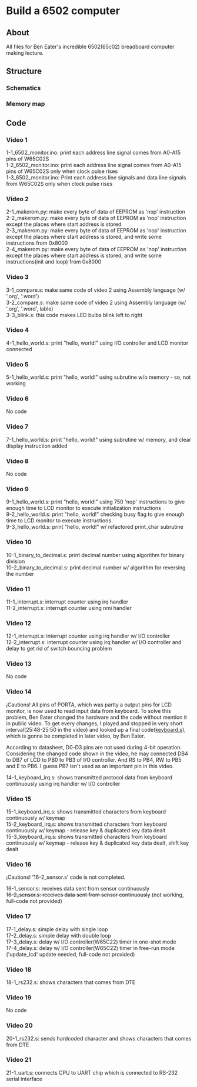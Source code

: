 # Build a 6502 computer

## About

All files for Ben Eater's incredible 6502(65c02) breadboard computer making lecture.

## Structure

### Schematics



### Memory map



## Code

### Video 1

1-1_6502_monitor.ino: print each address line signal comes from A0-A15 pins of W65C02S<br>
1-2_6502_monitor.ino: print each address line signal comes from A0-A15 pins of W65C02S only when clock pulse rises<br>
1-3_6502_monitor.ino: Print each address line signals and data line signals from W65C02S only when clock pulse rises<br>

### Video 2

2-1_makerom.py: make every byte of data of EEPROM as 'nop' instruction<br>
2-2_makerom.py: make every byte of data of EEPROM as 'nop' instruction except the places where start address is stored<br>
2-3_makerom.py: make every byte of data of EEPROM as 'nop' instruction except the places where start address is stored, and write some instructions from 0x8000<br>
2-4_makerom.py: make every byte of data of EEPROM as 'nop' instruction except the places where start address is stored, and write some instructions(init and loop) from 0x8000<br>

### Video 3

3-1_compare.s: make same code of video 2 using Assembly language (w/ '.org', '.word')<br>
3-2_compare.s: make same code of video 2 using Assembly language (w/ '.org', '.word', lable)<br>
3-3_blink.s: this code makes LED bulbs blink left to right<br>

### Video 4

4-1_hello_world.s: print "hello, world!" using I/O controller and LCD monitor connected<br>

### Video 5

5-1_hello_world.s: print "hello, world!" using subrutine w/o memory - so, not working<br>

### Video 6

No code<br>

### Video 7

7-1_hello_world.s: print "hello, world!" using subrutine w/ memory, and clear display instruction added<br>

### Video 8

No code<br>

### Video 9

9-1_hello_world.s: print "hello, world!" using 750 'nop' instructions to give enough time to LCD monitor to execute initialization instructions<br>
9-2_hello_world.s: print "hello, world!" checking busy flag to give enough time to LCD monitor to execute instructions<br>
9-3_hello_world.s: print "hello, world!" w/ refactored print_char subrutine<br>

### Video 10

10-1_binary_to_decimal.s: print decimal number using algorithm for binary division<br>
10-2_binary_to_decimal.s: print decimal number w/ algorithm for reversing the number<br>

### Video 11

11-1_interrupt.s: interrupt counter using irq handler<br>
11-2_interrupt.s: interrupt counter using nmi handler<br>

### Video 12

12-1_interrupt.s: interrupt counter using irq handler w/ I/O controller<br>
12-2_interrupt.s: interrupt counter using irq handler w/ I/O controller and delay to get rid of switch bouncing problem<br>

### Video 13

No code

### Video 14

¡Cautions! All pins of PORTA, which was partly a output pins for LCD monitor, is now used to read input data from keyboard. To solve this problem, Ben Eater changed the hardware and the code without mention it in public video. To get every changes, I played and stopped in very short interval(25:48-25:50 in the video) and looked up a final code([keyboard.s](https://eater.net/downloads/keyboard.s "keyboard.s")), which is gonna be completed in later video, by Ben Eater.

According to datasheet, D0-D3 pins are not used during 4-bit operation. Considering the changed code shown in the video, he may connected DB4 to DB7 of LCD to PB0 to PB3 of I/O controller. And RS to PB4, RW to PB5 and E to PB6. I guess PB7 isn't used as an important pin in this video.

14-1_keyboard_irq.s: shows transmitted protocol data from keyboard continuously using irq handler w/ I/O controller<br>

### Video 15

15-1_keyboard_irq.s: shows transmitted characters from keyboard continuously w/ keymap<br>
15-2_keyboard_irq.s: shows transmitted characters from keyboard continuously w/ keymap - release key & duplicated key data dealt<br>
15-3_keyboard_irq.s: shows transmitted characters from keyboard continuously w/ keymap - release key & duplicated key data dealt, shift key dealt<br>

### Video 16

¡Cautions! '16-2_sensor.s' code is not completed.

16-1_sensor.s: receives data sent from sensor continuously<br>
~~16-2_sensor.s: receives data sent from sensor continuously~~ (not working, full-code not provided)<br>

### Video 17

17-1_delay.s: simple delay with single loop<br>
17-2_delay.s: simple delay with double loop<br>
17-3_delay.s: delay w/ I/O controller(W65C22) timer in one-shot mode<br>
17-4_delay.s: delay w/ I/O controller(W65C22) timer in free-run mode ('update_lcd' update needed, full-code not provided)<br>

### Video 18

18-1_rs232.s: shows characters that comes from DTE<br>

### Video 19

No code

### Video 20

20-1_rs232.s: sends hardcoded character and shows characters that comes from DTE<br>

### Video 21

21-1_uart.s: connects CPU to UART chip which is connected to RS-232 serial interface<br>